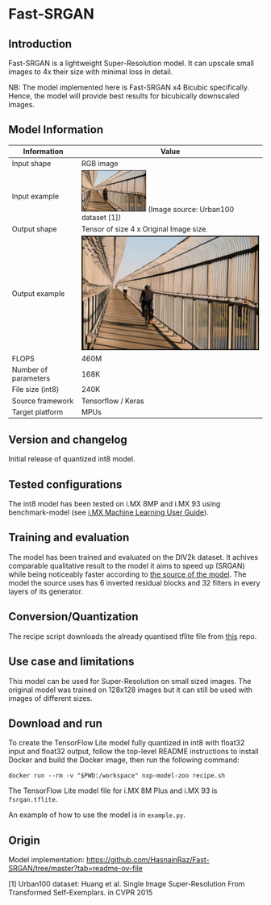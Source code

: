 # Fast-SRGAN

## Introduction

Fast-SRGAN is a lightweight Super-Resolution model.
It can upscale small images to 4x their size with minimal loss in detail.

NB: The model implemented here is Fast-SRGAN x4 Bicubic specifically. Hence, the model will provide best results for bicubically downscaled images.

## Model Information

Information   | Value
---           | ---
Input shape   | RGB image
Input example | <img src="example_input.png" width=128px> (Image source: Urban100 dataset [1])
Output shape  | Tensor of size 4 x Original Image size.
Output example | <img src="example_output.png" width=512px>
FLOPS | 460M
Number of parameters | 168K
File size (int8) | 240K
Source framework | Tensorflow / Keras
Target platform | MPUs

## Version and changelog

Initial release of quantized int8 model.

## Tested configurations

The int8 model has been tested on i.MX 8MP and i.MX 93 using benchmark-model (see [i.MX Machine Learning User Guide](https://www.nxp.com/docs/en/user-guide/IMX-MACHINE-LEARNING-UG.pdf)).

## Training and evaluation

The model has been trained and evaluated on the DIV2k dataset. It achives comparable qualitative result to the model it aims to speed up (SRGAN) while being noticeably faster according to [the source of the model](https://github.com/HasnainRaz/Fast-SRGAN/tree/master?tab=readme-ov-file). The model the source uses has 6 inverted residual blocks and 32 filters in every layers of its generator.

## Conversion/Quantization

The recipe script downloads the already quantised tflite file from [this](https://github.com/PINTO0309/PINTO_model_zoo/tree/main/171_Fast-SRGAN) repo.

## Use case and limitations

This model can be used for Super-Resolution on small sized images.
The original model was trained on 128x128 images but it can still be used with images of different sizes.

## Download and run

To create the TensorFlow Lite model fully quantized in int8 with float32 input and float32 output, follow the top-level README instructions to install Docker and build the Docker image, then run the following command: 

    docker run --rm -v "$PWD:/workspace" nxp-model-zoo recipe.sh

The TensorFlow Lite model file for i.MX 8M Plus and i.MX 93 is `fsrgan.tflite`.

An example of how to use the model is in `example.py`.

## Origin

Model implementation: https://github.com/HasnainRaz/Fast-SRGAN/tree/master?tab=readme-ov-file

[1] Urban100 dataset:  Huang et al. Single Image Super-Resolution From Transformed Self-Exemplars. in CVPR 2015

